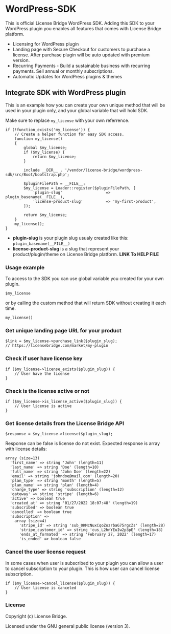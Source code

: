 # WordPress-SDK

This is official License Bridge WordPress SDK. Adding this SDK to your WordPress plugin you enables all features that comes with License Bridge platform.

- Licensing for WordPress plugin
- Landing page with Secure Checkout for customers to purchase a license. After purchase plugin will be auto updated with premium version.
- Recurring Payments - Build a sustainable business with recurring payments. Sell annual or monthly subscriptions.
- Automatic Updates for WordPress plugins & themes

## Integrate SDK with WordPress plugin

This is an example how you can create your own unique method that will be used in your plugin only, and your global variable that will hold SDK.

Make sure to replace `my_license` with your own referrence.

```
if (!function_exists('my_license')) {
    // Create a helper function for easy SDK access.
    function my_license()
    {
        global $my_license;
        if ($my_license) {
            return $my_license;
        }

        include __DIR__ . '/vendor/license-bridge/wordpress-sdk/src/Boot/bootstrap.php';
        
        $pluginFilePath = __FILE__;
        $my_license = Loader::register($pluginFilePath, [
            'plugin-slug'                   => plugin_basename(__FILE__),
            'license-product-slug'          => 'my-first-product',
        ]);

        return $my_license;
    }
    my_license();
}
```

- **plugin-slug** is your plugin slug usualy created like this: `plugin_basename(__FILE__)`
- **license-product-slug** is a slug that represent your product/plugin/theme on License Bridge platform. **LINK To HELP FILE**

### Usage example

To access to the SDK you can use global variable you created for your own plugin.

```
$my_license
```

or by calling the custom method that will return SDK without creating it each time.
```
my_license()
```

### Get unique landing page URL for your product

```
$link = $my_license->purchase_link($plugin_slug);
// https://licensebridge.com/market/my-plugin
```

### Check if user have license key

```
if ($my_license->license_exists($plugin_slug)) {
    // User have the license
}
```

### Check is the license active or not
```
if ($my_license->is_license_active($plugin_slug)) {
    // User license is active
}
```

### Get license details from the License Bridge API

```
$response = $my_license->license($plugin_slug);
```

Response can be false is license do not exist. Expected response is array with license details:

```
array (size=13)
  'first_name' => string 'John' (length=11)
  'last_name' => string 'Doe' (length=10)
  'full_name' => string 'John Doe' (length=22)
  'email' => string 'johndoe@mail.com' (length=20)
  'plan_type' => string 'month' (length=5)
  'plan_name' => string 'plan' (length=4)
  'charge_type' => string 'subscription' (length=12)
  'gateway' => string 'stripe' (length=6)
  'active' => boolean true
  'created_at' => string '01/27/2022 18:07:48' (length=19)
  'subscribed' => boolean true
  'cancelled' => boolean true
  'subscription' => 
    array (size=4)
      'stripe_id' => string 'sub_0KMcNuxCqoZozrbaG75rgcZs' (length=28)
      'stripe_customer_id' => string 'cus_L2hnYEuIw2p3pE' (length=18)
      'ends_at_formated' => string 'February 27, 2022' (length=17)
      'is_ended' => boolean false
```

### Cancel the user license request

In some cases when user is subscribed to your plugin you can allow a user to cancel subscription to your plugin.
This is how user can cancel license subscription.

```
if ($my_license->cancel_license($plugin_slug)) {
    // User license is canceled
}
```

### License
Copyright (c) License Bridge.

Licensed under the GNU general public license (version 3).
